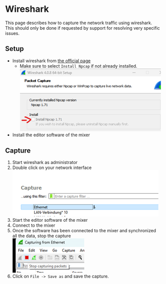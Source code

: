 # Wireshark

This page describes how to capture the network traffic using wireshark. This should only be done if requested by support for resolving very specific issues.

## Setup
- Install wireshark from [the official page](https://www.wireshark.org/download.html)
   	- Make sure to select `Install Npcap` if not already installed.
      ![setup](0.png)<br>
- Install the editor software of the mixer

## Capture
1. Start wireshark as administrator
2. Double click on your network interface
   ![capture](1.png)
3. Start the editor software of the mixer
4. Connect to the mixer
5. Once the software has been connected to the mixer and synchronized all the data, stop the capture<br>
   ![stop](2.png)<br>
6. Click on `File -> Save as` and save the capture.